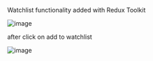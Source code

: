 Watchlist functionality added with Redux Toolkit

![image](https://github.com/kiransalve/youtube-clone-reactjs/assets/90862340/6f6bb2bf-9add-4bd9-a0cb-bce8aaa6ef91)

after click on add to watchlist 

![image](https://github.com/kiransalve/youtube-clone-reactjs/assets/90862340/6cf95e0e-c8d7-4532-a082-de123f0a30d1)

